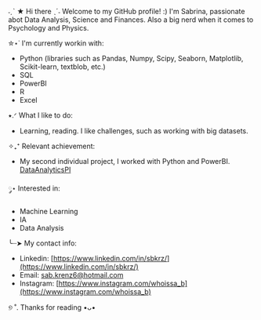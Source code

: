 ˗ˏˋ ★ Hi there ˎˊ˗ 
Welcome to my GitHub profile! :) I'm Sabrina, passionate abot Data Analysis, Science and Finances. Also a big nerd when it comes to Psychology and Physics. 

✮⋆˙ I'm currently workin with: 
- Python (libraries such as Pandas, Numpy, Scipy, Seaborn, Matplotlib, Scikit-learn, textblob, etc.)
- SQL
- PowerBI
- R
- Excel
  
⭑.ᐟ What I like to do:
- Learning, reading. I like challenges, such as working with big datasets.

✧₊⁺ Relevant achievement:
- My second individual project, I worked with Python and PowerBI.
[DataAnalyticsPI](https://github.com/sbkrz/PI_02_DA)

༘⋆ Interested in:
- Machine Learning
- IA
- Data Analysis

╰┈➤ My contact info:
- Linkedin: [https://www.linkedin.com/in/sbkrz/](https://www.linkedin.com/in/sbkrz/)
- Email: sab.krenz6@hotmail.com
- Instagram: [https://www.instagram.com/whoissa_b](https://www.instagram.com/whoissa_b)

୭ ˚. Thanks for reading •ᴗ•

<!--
**sbkrz/sbkrz** is a ✨ _special_ ✨ repository because its `README.md` (this file) appears on your GitHub profile.
Here are some ideas to get you started:

- 🔭 I’m currently working on ...
- 🌱 I’m currently learning ...
- 👯 I’m looking to collaborate on ...
- 🤔 I’m looking for help with ...
- 💬 Ask me about ...
- 📫 How to reach me: ...
- 😄 Pronouns: ...
- ⚡ Fun fact: ...
-->
